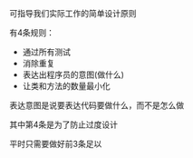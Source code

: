 可指导我们实际工作的简单设计原则

有4条规则：

- 通过所有测试
- 消除重复
- 表达出程序员的意图(做什么)
- 让类和方法的数量最小化


表达意图是说要表达代码要做什么，而不是怎么做

其中第4条是为了防止过度设计

平时只需要做好前3条足以

